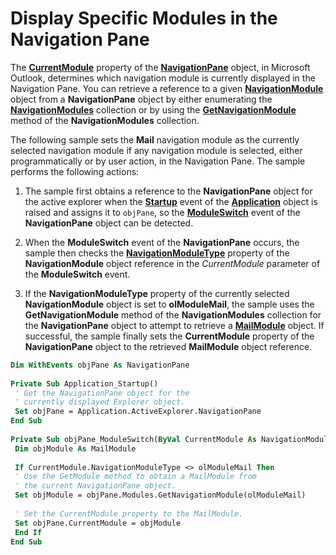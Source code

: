 
# Display Specific Modules in the Navigation Pane

The  **[CurrentModule](df7086b3-4174-839f-0756-a5201379ed92.md)** property of the **[NavigationPane](b6538c72-6115-99fc-c926-e0532a747823.md)** object, in Microsoft Outlook, determines which navigation module is currently displayed in the Navigation Pane. You can retrieve a reference to a given **[NavigationModule](76565eaf-1e64-f5d4-b90f-ba156863802c.md)** object from a **NavigationPane** object by either enumerating the **[NavigationModules](4b0743d3-0a21-488c-27b2-31ae07129a61.md)** collection or by using the **[GetNavigationModule](7c1a1313-94a4-fa68-7e70-66d85496fec0.md)** method of the **NavigationModules** collection.

The following sample sets the  **Mail** navigation module as the currently selected navigation module if any navigation module is selected, either programmatically or by user action, in the Navigation Pane. The sample performs the following actions:

1. The sample first obtains a reference to the  **NavigationPane** object for the active explorer when the **[Startup](d4724d96-2572-b1e3-e202-0bfffb5cf7d5.md)** event of the **[Application](797003e7-ecd1-eccb-eaaf-32d6ddde8348.md)** object is raised and assigns it to `objPane`, so the  **[ModuleSwitch](63ecb01e-56e2-cfa8-0481-b81761f6ab5c.md)** event of the **NavigationPane** object can be detected.
    
2. When the  **ModuleSwitch** event of the **NavigationPane** occurs, the sample then checks the **[NavigationModuleType](ee1fc78a-9720-c8d0-964c-0178ddbe8af6.md)** property of the **NavigationModule** object reference in the _CurrentModule_ parameter of the **ModuleSwitch** event.
    
3. If the  **NavigationModuleType** property of the currently selected **NavigationModule** object is set to **olModuleMail**, the sample uses the  **GetNavigationModule** method of the **NavigationModules** collection for the **NavigationPane** object to attempt to retrieve a **[MailModule](df20efe5-be5c-952d-c6b7-20c20a83fda0.md)** object. If successful, the sample finally sets the **CurrentModule** property of the **NavigationPane** object to the retrieved **MailModule** object reference.
    



```vb
Dim WithEvents objPane As NavigationPane 
 
Private Sub Application_Startup() 
 ' Get the NavigationPane object for the 
 ' currently displayed Explorer object. 
 Set objPane = Application.ActiveExplorer.NavigationPane 
End Sub 
 
Private Sub objPane_ModuleSwitch(ByVal CurrentModule As NavigationModule) 
 Dim objModule As MailModule 
 
 If CurrentModule.NavigationModuleType <> olModuleMail Then 
 ' Use the GetModule method to obtain a MailModule from 
 ' the current NavigationPane object. 
 Set objModule = objPane.Modules.GetNavigationModule(olModuleMail) 
 
 ' Set the CurrentModule property to the MailModule. 
 Set objPane.CurrentModule = objModule 
 End If 
End Sub
```

